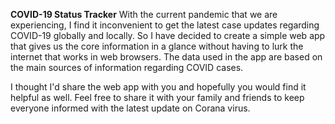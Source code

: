 ******************************COVID-19 Status Tracker******************************
With the current pandemic that we are experiencing, I find it inconvenient to get the latest case updates regarding COVID-19 globally and locally. So I have decided to create a simple web app that gives us the core information in a glance without having to lurk the internet that works in web browsers. The data used in the app are based on the main sources of information regarding COVID cases.

I thought I'd share the web app with you and hopefully you would find it helpful as well. Feel free to share it with your family and friends to keep everyone informed with the latest update on Corana virus.
